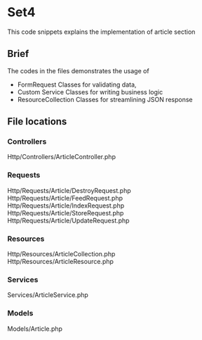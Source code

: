 # Set4

This code snippets explains the implementation of article section

## Brief

The codes in the files demonstrates the usage of

- FormRequest Classes for validating data,
- Custom Service Classes for writing business logic
- ResourceCollection Classes for streamlining JSON response

## File locations

### Controllers

Http/Controllers/ArticleController.php

### Requests

Http/Requests/Article/DestroyRequest.php <br />
Http/Requests/Article/FeedRequest.php <br />
Http/Requests/Article/IndexRequest.php <br />
Http/Requests/Article/StoreRequest.php <br />
Http/Requests/Article/UpdateRequest.php

### Resources

Http/Resources/ArticleCollection.php <br />
Http/Resources/ArticleResource.php

### Services

Services/ArticleService.php

### Models

Models/Article.php
